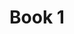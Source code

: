 ---
title: Book 1
#linkTitle:
#weight: 1      # Menu order (so probably its number in the series)
categories: []
tags: []        # Use tags for "wiki maintenance" categories
description: ""
sectionName: "chapter" # e.g. chapter/episode/book/part/season/section
---